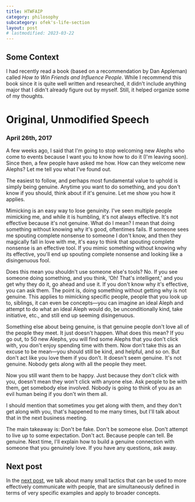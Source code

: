 ```yaml
---
title: HTWFAIP
category: philosophy
subcategory: ofek's-life-section
layout: post
# lastmodified: 2023-03-22
---
```


## Some Context

I had recently read a book (based on a recommendation by Dan Appleman) called _How to Win Friends and Influence People_. While I recommend this book since it is quite well written and researched, it didn't include anything major that I didn't already figure out by myself. Still, it helped organize some of my thoughts.

# Original, Unmodified Speech

### April 26th, 2017

A few weeks ago, I said that I'm going to stop welcoming new Alephs who come to events because I want you to know how to do it (I'm leaving soon). Since then, a few people have asked me how. How can they welcome new Alephs? Let me tell you what I've found out.

The easiest to follow, and perhaps most fundamental value to uphold is simply being genuine. Anytime you want to do something, and you don't know if you should, think about if it's genuine. Let me show you how it applies.

Mimicking is an easy way to lose genuinity. I've seen multiple people mimicking me, and while it is humbling, it's not always effective. It's not effective because it's not genuine. What do I mean? I mean that doing something without knowing why it's good, oftentimes fails. If someone sees me spouting complete nonsense to someone I don't know, and then they magically fall in love with me, it's easy to think that spouting complete nonsense is an effective tool. If you mimic something without knowing why its effective, you'll end up spouting complete nonsense and looking like a disingenuous fool.

Does this mean you shouldn't use someone else's tools? No. If you see someone doing something, and you think, ‘Oh! That's intelligent,' and you get why they do it, go ahead and use it. If you don't know why it's effective, you can ask them. The point is, doing something without getting why is not genuine. This applies to mimicking specific people, people that you look up to, siblings, it can even be concepts—you can imagine an ideal Aleph and attempt to do what an ideal Aleph would do, be unconditionally kind, take initiative, etc., and still end up seeming disingenuous.

Something else about being genuine, is that genuine people don't love all of the people they meet. It just doesn't happen. What does this mean? If you go out, to 50 new Alephs, you will find some Alephs that you don't click with, you don't enjoy spending time with them. Now don't take this as an excuse to be mean—you should still be kind, and helpful, and so on. But don't act like you love them if you don't. It doesn't seem genuine. It's not genuine. Nobody gets along with all the people they meet.

Now you still want them to be happy. Just because they don't click with you, doesn't mean they won't click with anyone else. Ask people to be with them, get somebody else involved. Nobody is going to think of you as an evil human being if you don't win them all.

I should mention that sometimes you get along with them, and they don't get along with you, that's happened to me many times, but I'll talk about that in the next business meeting.

The main takeaway is: Don't be fake. Don't be someone else. Don't attempt to live up to some expectation. Don't act. Because people can tell. Be genuine. Next time, I'll explain how to build a genuine connection with someone that you genuinely love. If you have any questions, ask away.

## Next post

In the [next post], we talk about many small tactics that can be used to more effectively communicate with people, that are simultaneously defined in terms of very specific examples and apply to broader concepts.

[next post]:{{site.baseurl}}/philosophy/2017/07/05/htwfaip-part-2/ "HTWFAIP Part 2"
